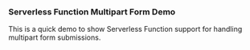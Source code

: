 ### Serverless Function Multipart Form Demo

This is a quick demo to show Serverless Function support for handling multipart form submissions.